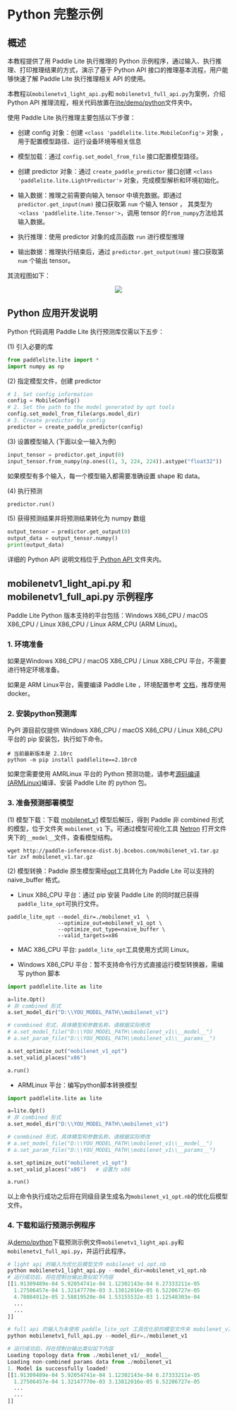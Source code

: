 # Python 完整示例

## 概述

本教程提供了用 Paddle Lite 执行推理的 Python 示例程序，通过输入、执行推理、打印推理结果的方式，演示了基于 Python API 接口的推理基本流程，用户能够快速了解 Paddle Lite 执行推理相关 API 的使用。

本教程以`mobilenetv1_light_api.py`和 `mobilenetv1_full_api.py`为案例，介绍 Python API 推理流程，相关代码放置在[lite/demo/python](https://github.com/PaddlePaddle/Paddle-Lite/tree/develop/lite/demo/python)文件夹中。

使用 Paddle Lite 执行推理主要包括以下步骤：

- 创建 config 对象：创建 `<class 'paddlelite.lite.MobileConfig'>` 对象 ，用于配置模型路径、运行设备环境等相关信息

- 模型加载：通过 `config.set_model_from_file` 接口配置模型路径。

- 创建 predictor 对象：通过 `create_paddle_predictor` 接口创建 `<class 'paddlelite.lite.LightPredictor'>` 对象，完成模型解析和环境初始化。

- 输入数据：推理之前需要向输入 tensor 中填充数据。即通过 `predictor.get_input(num)` 接口获取第 `num` 个输入 tensor ， 其类型为·`<class 'paddlelite.lite.Tensor'>`，调用 tensor 的`from_numpy`方法给其输入数据。

- 执行推理：使用 predictor 对象的成员函数 `run` 进行模型推理

- 输出数据：推理执行结束后，通过 `predictor.get_output(num)` 接口获取第 `num` 个输出 tensor。

其流程图如下：

<p align=center> <img src = "https://raw.githubusercontent.com/PaddlePaddle/Paddle-Lite/develop/docs/images/predict_workflow.png"/></p>

## Python 应用开发说明

Python 代码调用 Paddle Lite 执行预测库仅需以下五步：

(1) 引入必要的库

```py
from paddlelite.lite import *
import numpy as np
```

(2) 指定模型文件，创建 predictor

```py
# 1. Set config information
config = MobileConfig()
# 2. Set the path to the model generated by opt tools
config.set_model_from_file(args.model_dir)
# 3. Create predictor by config
predictor = create_paddle_predictor(config)
```

(3) 设置模型输入 (下面以全一输入为例)

```py
input_tensor = predictor.get_input(0)
input_tensor.from_numpy(np.ones((1, 3, 224, 224)).astype("float32"))
```

如果模型有多个输入，每一个模型输入都需要准确设置 shape 和 data。

(4) 执行预测

```py
predictor.run()
```

(5) 获得预测结果并将预测结果转化为 numpy 数组

```py
output_tensor = predictor.get_output(0)
output_data = output_tensor.numpy()
print(output_data)
```

详细的 Python API 说明文档位于[ Python API ](../api_reference/python_api_doc) 文件夹内。


## mobilenetv1_light_api.py 和 mobilenetv1_full_api.py 示例程序

Paddle Lite Python 版本支持的平台包括：Windows X86_CPU / macOS X86_CPU / Linux X86_CPU / Linux ARM_CPU (ARM Linux)。


### 1. 环境准备

如果是Windows X86_CPU / macOS X86_CPU / Linux X86_CPU 平台，不需要进行特定环境准备。

如果是 ARM Linux平台，需要编译 Paddle Lite ，环境配置参考 [文档](../source_compile/compile_env)，推荐使用 docker。

### 2. 安装python预测库

PyPI 源目前仅提供 Windows X86_CPU / macOS X86_CPU / Linux X86_CPU 平台的 pip 安装包，执行如下命令。

```shell
# 当前最新版本是 2.10rc
python -m pip install paddlelite==2.10rc0
```

如果您需要使用 AMRLinux 平台的 Python 预测功能，请参考[源码编译 (ARMLinux)](../source_compile/compile_linux)编译、安装 Paddle Lite 的 python 包。

### 3. 准备预测部署模型

(1) 模型下载：下载 [mobilenet_v1](https://paddle-inference-dist.bj.bcebos.com/mobilenet_v1.tar.gz) 模型后解压，得到 Paddle 非 combined 形式的模型，位于文件夹 `mobilenet_v1` 下。可通过模型可视化工具 [Netron](https://lutzroeder.github.io/netron/) 打开文件夹下的`__model__`文件，查看模型结构。


```shell
wget http://paddle-inference-dist.bj.bcebos.com/mobilenet_v1.tar.gz
tar zxf mobilenet_v1.tar.gz
```

(2) 模型转换：Paddle 原生模型需经[opt](./model_optimize_tool)工具转化为 Paddle Lite 可以支持的naive_buffer 格式。

- Linux X86_CPU 平台：通过 pip 安装 Paddle Lite 的同时就已获得`paddle_lite_opt`可执行文件。

```shell
paddle_lite_opt --model_dir=./mobilenet_v1  \
                --optimize_out=mobilenet_v1_opt \
                --optimize_out_type=naive_buffer \
                --valid_targets=x86
```
- MAC X86_CPU 平台: `paddle_lite_opt`工具使用方式同 Linux。

- Windows X86_CPU 平台：暂不支持命令行方式直接运行模型转换器，需编写 python 脚本

```python
import paddlelite.lite as lite

a=lite.Opt()
# 非 combined 形式
a.set_model_dir("D:\\YOU_MODEL_PATH\\mobilenet_v1")

# conmbined 形式，具体模型和参数名称，请根据实际修改
# a.set_model_file("D:\\YOU_MODEL_PATH\\mobilenet_v1\\__model__")
# a.set_param_file("D:\\YOU_MODEL_PATH\\mobilenet_v1\\__params__")

a.set_optimize_out("mobilenet_v1_opt")
a.set_valid_places("x86")

a.run()
```

- ARMLinux 平台：编写python脚本转换模型

```python
import paddlelite.lite as lite

a=lite.Opt()
# 非 combined 形式
a.set_model_dir("D:\\YOU_MODEL_PATH\\mobilenet_v1")

# conmbined 形式，具体模型和参数名称，请根据实际修改
# a.set_model_file("D:\\YOU_MODEL_PATH\\mobilenet_v1\\__model__")
# a.set_param_file("D:\\YOU_MODEL_PATH\\mobilenet_v1\\__params__")

a.set_optimize_out("mobilenet_v1_opt")
a.set_valid_places("x86")   # 设置为 x86

a.run()
```

以上命令执行成功之后将在同级目录生成名为`mobilenet_v1_opt.nb`的优化后模型文件。

### 4. 下载和运行预测示例程序

从[demo/python](https://github.com/PaddlePaddle/Paddle-Lite/tree/develop/lite/demo/python)下载预测示例文件`mobilenetv1_light_api.py`和`mobilenetv1_full_api.py`，并运行此程序。

```py
# light api 的输入为优化后模型文件 mobilenet_v1_opt.nb
python mobilenetv1_light_api.py --model_dir=mobilenet_v1_opt.nb
# 运行成功后，将在控制台输出类似如下内容
[[1.91309489e-04 5.92054741e-04 1.12302143e-04 6.27333211e-05
  1.27506457e-04 1.32147770e-03 3.13812016e-05 6.52206727e-05
  4.78084912e-05 2.58819520e-04 1.53155532e-03 1.12548303e-04
  ...
  ...
]]
```

```py
# full api 的输入为未使用 paddle_lite_opt 工具优化前的模型文件夹 mobilenet_v1
python mobilenetv1_full_api.py --model_dir=./mobilenet_v1

# 运行成功后，将在控制台输出类似如下内容
Loading topology data from ./mobilenet_v1/__model__
Loading non-combined params data from ./mobilenet_v1
1. Model is successfully loaded!
[[1.91309489e-04 5.92054741e-04 1.12302143e-04 6.27333211e-05
  1.27506457e-04 1.32147770e-03 3.13812016e-05 6.52206727e-05
  ...
  ...
]]
```
